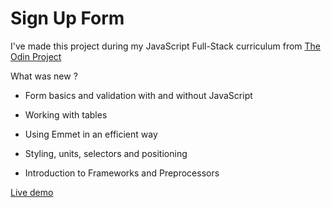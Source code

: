 # Sign Up Form

I've made this project during my JavaScript Full-Stack curriculum from <a href="https://www.theodinproject.com/lessons/node-path-intermediate-html-and-css-sign-up-form">The Odin Project</a>

What was new ?

- Form basics and validation with and without JavaScript
- Working with tables
- Using Emmet in an efficient way

- Styling, units, selectors and positioning
- Introduction to Frameworks and Preprocessors

<a href="https://polar0.github.io/sign-up-form/">Live demo</a>
